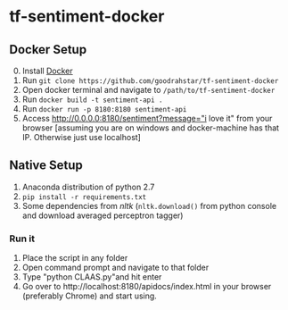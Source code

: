 # tf-sentiment-docker

## Docker Setup
0. Install [Docker](https://docs.docker.com/engine/installation/)
1. Run `git clone https://github.com/goodrahstar/tf-sentiment-docker`
2. Open docker terminal and navigate to `/path/to/tf-sentiment-docker`
3. Run `docker build -t sentiment-api .`
4. Run `docker run -p 8180:8180 sentiment-api`
5. Access http://0.0.0.0:8180/sentiment?message="i love it" from your browser [assuming you are on windows and docker-machine has that IP. Otherwise just use localhost]

## Native Setup
1. Anaconda distribution of python 2.7
2. `pip install -r requirements.txt`
3. Some dependencies from *nltk* (`nltk.download()` from python console and download averaged perceptron tagger)

### Run it
1. Place the script in any folder
2. Open command prompt and navigate to that folder
3. Type "python CLAAS.py"and hit enter
4. Go over to http://localhost:8180/apidocs/index.html in your browser (preferably Chrome) and start using.
